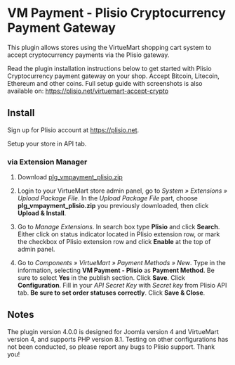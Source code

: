 VM Payment - Plisio Cryptocurrency Payment Gateway
=====================================================

This plugin allows stores using the VirtueMart shopping cart system to accept cryptocurrency payments via the Plisio gateway.

Read the plugin installation instructions below to get started with Plisio Cryptocurrency payment gateway on your shop.
Accept Bitcoin, Litecoin, Ethereum and other coins.
Full setup guide with screenshots is also available on: <https://plisio.net/virtuemart-accept-crypto>


## Install

Sign up for Plisio account at <https://plisio.net>.

Setup your store in API tab.

### via Extension Manager

1. Download [plg_vmpayment_plisio.zip](https://github.com/Plisio/virtuemart-plugin/releases/download/v4.0.0/plg_vmpayment_plisio.zip)

2. Login to your VirtueMart store admin panel, go to *System » Extensions » Upload Package File*. In the *Upload Package File* part, choose **plg_vmpayment_plisio.zip** you previously downloaded, then click **Upload & Install**.

3. Go to *Manage Extensions*. In search box type **Plisio** and click **Search**. Either click on status indicator located in Plisio extension row, or mark the checkbox of Plisio extension row and click **Enable** at the top of admin panel.

4. Go to *Components » VirtueMart » Payment Methods » New*. Type in the information, selecting **VM Payment - Plisio** as **Payment Method**. Be sure to select **Yes** in the publish section. Click **Save**. Click **Configuration**. Fill in your *API Secret Key* with *Secret key* from Plisio API tab.  **Be sure to set order statuses correctly**. Click **Save & Close**.

## Notes
The plugin version 4.0.0 is designed for Joomla version 4 and VirtueMart version 4, and supports PHP version 8.1. Testing on other configurations has not been conducted, so please report any bugs to Plisio support. Thank you!